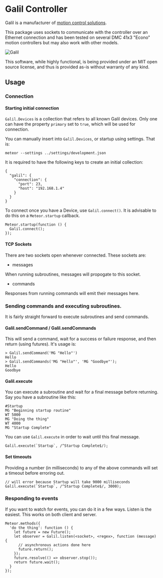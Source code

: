 # Galil Controller

Galil is a manufacturer of [motion control solutions](http://www.galilmc.com/motion-controllers).

This package uses sockets to communicate with the controller over an Ethernet
connection and has been tested on several DMC 41x3 "Econo" motion controllers
but may also work with other models.

![Galil](http://www.galil.com/sites/default/files/products/dmc-41x3_big_0.png)

This software, while highly functional, is being provided under an MIT open
source license, and thus is provided as-is without warranty of any kind.

## Usage

### Connection

#### Starting initial connection

`Galil.Devices` is a collection that refers to all known Galil devices.
Only one can have the property `primary` set to `true`, which will be
used for connection.

You can manually insert into `Galil.Devices`, or startup using settings.
That is:

```
meteor --settings ../settings/development.json
```

It is required to have the following keys to create an initial
collection:

```
{
  "galil": {
    "connection": {
      "port": 23,
      "host": "192.168.1.4"
    }
  }
}
```

To connect once you have a Device, use `Galil.connect()`. It is
advisable to do this on a `Meteor.startup` callback.

```
Meteor.startup(function () {
  Galil.connect();
});
```

#### TCP Sockets

There are two sockets open whenever connected. These sockets are:

- messages

When running subroutines, messages will propogate to this socket.

- commands

Responses from running commands will emit their messages here.

### Sending commands and executing subroutines.

It is fairly straight forward to execute subroutines and send commands.

#### Galil.sendCommand / Galil.sendCommands

This will send a command, wait for a success or failure response, and
then return (using futures). It's usage is:

```
> Galil.sendCommand('MG "Hello"')
Hello
> Galil.sendCommands('MG "Hello"', 'MG "Goodbye"');
Hello
Goodbye
```

#### Galil.execute

You can execute a subroutine and wait for a final message before
returning. Say you have a subroutine like this:

```
#Startup
MG "Beginning startup routine"
WT 5000
MG "Doing the thing"
WT 4000
MG "Startup Complete"
```

You can use `Galil.execute` in order to wait until this final message.

```
Galil.execute(`Startup`, /^Startup Complete$/);
```

#### Set timeouts
Providing a number (in milliseconds) to any of the above commands will
set a timeout before erroring out.

```
// will error because Startup will take 9000 milliseconds
Galil.execute(`Startup`, /^Startup Complete$/, 3000);
```

### Responding to events

If you want to watch for events, you can do it in a few ways. Listen is
the easiest. This works on both client and server.

```
Meteor.methods({
  'do the thing': function () {
    let future = new Future();
    let observer = Galil.listen(<socket>, <regex>, function (message) {
      // asynchronous actions done here
      future.return();
    });
    future.resolve(() => observer.stop());
    return future.wait();
  }
});
```


